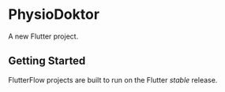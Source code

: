 # PhysioDoktor

A new Flutter project.

## Getting Started

FlutterFlow projects are built to run on the Flutter _stable_ release.
